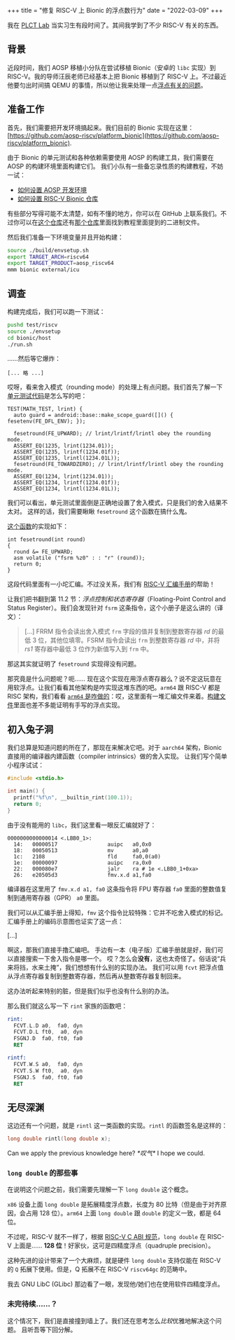 +++
title = "修复 RISC-V 上 Bionic 的浮点数行为"
date = "2022-03-09"
+++

我在 [PLCT Lab](https://plctlab.github.io/) 当实习生有段时间了。其间我学到了不少 RISC-V 有关的东西。

## 背景

近段时间，我们 AOSP 移植小分队在尝试移植 Bionic（安卓的 `libc` 实现）到 RISC-V。我的导师汪辰老师已经基本上把 Bionic 移植到了 RISC-V 上。不过最近他要匀出时间搞 QEMU 的事情，所以他让我来处理一点[浮点有关的问题](https://github.com/aosp-riscv/working-group/issues/36)。

## 准备工作

首先，我们需要把开发环境搞起来。我们目前的 Bionic 实现在这里：[https://github.com/aosp-riscv/platform_bionic](https://github.com/aosp-riscv/platform_bionic).

由于 Bionic 的单元测试和各种依赖需要使用 AOSP 的构建工具，我们需要在 AOSP 的构建环境里面构建它们。
我们小队有一些备忘录性质的构建教程，不妨一试：

- [如何设置 AOSP 开发环境](https://github.com/aosp-riscv/working-group/blob/9a8b450471a72cb92dbf274c9d054568ca3682ba/docs/howto-setup-build-env.md)
- [如何设置 RISC-V Bionic 仓库](https://github.com/aosp-riscv/test-riscv/blob/4cdc228de846220e4603e1b80dabcaa4c491d98d/docs/howto-setup-test-env.md)

有些部分写得可能不太清楚，如有不懂的地方，你可以在 GitHub 上联系我们。不过你可以在[这个仓库](https://github.com/aosp-riscv/platform-prebuilts-build-tools/tree/f0e2377d3c29d1e9942dd861a8050b65cf04032c)还有[那个仓库](https://github.com/aosp-riscv/test-riscv/tree/4cdc228de846220e4603e1b80dabcaa4c491d98d/bin/qemu/install)里面找到教程里面提到的二进制文件。

然后我们准备一下环境变量并且开始构建：

```bash
source ./build/envsetup.sh
export TARGET_ARCH=riscv64
export TARGET_PRODUCT=aosp_riscv64
mmm bionic external/icu
```

## 调查

构建完成后，我们可以跑一下测试：

```bash
pushd test/riscv
source ./envsetup
cd bionic/host
./run.sh
```

……然后等它爆炸：

```
[... 略 ...]

```

哎呀，看来舍入模式（rounding mode）的处理上有点问题。我们首先了解一下[单元测试代码](https://github.com/aosp-riscv/platform_bionic/blob/0dde4734fa01e36dee2ce6372c84b32d1523a48d/tests/math_test.cpp#L1011-L1021)是怎么写的吧：

```c++,linenos,linenostart=1011
TEST(MATH_TEST, lrint) {
  auto guard = android::base::make_scope_guard([]() { fesetenv(FE_DFL_ENV); });

  fesetround(FE_UPWARD); // lrint/lrintf/lrintl obey the rounding mode.
  ASSERT_EQ(1235, lrint(1234.01));
  ASSERT_EQ(1235, lrintf(1234.01f));
  ASSERT_EQ(1235, lrintl(1234.01L));
  fesetround(FE_TOWARDZERO); // lrint/lrintf/lrintl obey the rounding mode.
  ASSERT_EQ(1234, lrint(1234.01));
  ASSERT_EQ(1234, lrintf(1234.01f));
  ASSERT_EQ(1234, lrintl(1234.01L));
```

我们可以看出，单元测试里面倒是正确地设置了舍入模式，只是我们的舍入结果不太对。
这样的话，我们需要瞅瞅 `fesetround` 这个函数在搞什么鬼。

[这个函数](https://github.com/aosp-riscv/platform_bionic/blob/0dde4734fa01e36dee2ce6372c84b32d1523a48d/libm/riscv64/fenv.c#L96-L101)的实现如下：

```c,linenos,linenostart=96
int fesetround(int round)
{
  round &= FE_UPWARD;
  asm volatile ("fsrm %z0" : : "r" (round));
  return 0;
}
```

这段代码里面有一小坨汇编。不过没关系，我们有 [RISC-V 汇编手册](https://github.com/riscv/riscv-isa-manual/releases/download/Ratified-IMAFDQC/riscv-spec-20191213.pdf)的帮助！

让我们把书翻到第 11.2 节：_浮点控制和状态寄存器_（Floating-Point Control and Status Register）。我们会发现针对 `fsrm` 这条指令，这个小册子是这么讲的（译文）：

> [...] FRRM 指令会读出舍入模式 `frm` 字段的值并复制到整数寄存器 _rd_ 的最低 3 位，其他位填零。FSRM 指令会读出 `frm` 到整数寄存器 _rd_ 中，并将 _rs1_ 寄存器中最低 3 位作为新值写入到 `frm` 中。

那这其实就证明了 `fesetround` 实现得没有问题。

那究竟是什么问题呢？呃…… 现在这个实现在用浮点寄存器么？说不定这玩意在用软浮点。让我们看看其他架构是咋实现这堆东西的吧。`arm64` 跟 RISC-V 都是 RISC 架构，我们看看 [`arm64` 是咋做的](https://github.com/aosp-riscv/platform_bionic/tree/0dde4734fa01e36dee2ce6372c84b32d1523a48d/libm/arm64)：哎，这里面有一堆汇编文件来着。[构建文件](https://github.com/aosp-riscv/platform_bionic/blob/0dde4734fa01e36dee2ce6372c84b32d1523a48d/libm/Android.bp#L320-L343)里面也差不多能证明有手写的浮点实现。


## 初入兔子洞

我们总算是知道问题的所在了，那现在来解决它吧。对于 `aarch64` 架构，Bionic 直接用的编译器内建函数（compiler intrinsics）做的舍入实现。
让我们写个简单小程序试试：

```c
#include <stdio.h>

int main() {
  printf("%f\n", __builtin_rint(100.1));
  return 0;
}
```

由于没有能用的 `libc`，我们这里看一眼反汇编就好了：

```
0000000000000014 <.LBB0_1>:
  14:   00000517                auipc   a0,0x0
  18:   00050513                mv      a0,a0
  1c:   2108                    fld     fa0,0(a0)
  1e:   00000097                auipc   ra,0x0
  22:   000080e7                jalr    ra # 1e <.LBB0_1+0xa>
  26:   e20505d3                fmv.x.d a1,fa0
```

编译器在这里用了 `fmv.x.d a1, fa0` 这条指令将 FPU 寄存器 `fa0` 里面的整数值复制到通用寄存器（GPR） `a0` 里面。

我们可以从汇编手册上得知，`fmv` 这个指令比较特殊：它并不吃舍入模式的标记。汇编手册上的编码示意图也证实了这一点：

[...]

啊这，那我们直接手撸汇编吧。
手边有一本（电子版）汇编手册就是好，我们可以直接搜索一下舍入指令是哪一个。
哎？怎么会**没有**，这也太奇怪了。俗话说“兵来将挡，水来土掩”，我们想想有什么别的实现办法。
我们可以用 `fcvt` 把浮点值从浮点寄存器复制到整数寄存器，然后再从整数寄存器复制回来。

这办法听起来特别的脏，但是我们似乎也没有什么别的办法。

那么我们就这么写一下 `rint` 家族的函数吧：

```asm
rint:
  FCVT.L.D a0,  fa0, dyn
  FCVT.D.L ft0,  a0, dyn
  FSGNJ.D  fa0, ft0, fa0
  RET

rintf:
  FCVT.W.S a0,  fa0, dyn
  FCVT.S.W ft0,  a0, dyn
  FSGNJ.S  fa0, ft0, fa0
  RET
```

## 无尽深渊

这边还有一个问题，就是 `rintl` 这一类函数的实现。`rintl` 的函数签名是这样的：

```c
long double rintl(long double x);
```

Can we apply the previous knowledge here? *\*叹气\** I hope we could.

### `long double` 的那些事

在说明这个问题之前，我们需要先理解一下 `long double` 这个概念。

`x86` 设备上面 `long double` 是拓展精度浮点数，长度为 80 比特（但是由于对齐原因，会占用 128 位）。`arm64` 上面 `long double` 跟 `double` 的定义一致，都是 64 位。

不过呢，RISC-V 就不一样了，根据 [RISC-V C ABI 规范](https://riscv.org/wp-content/uploads/2015/01/riscv-calling.pdf)，`long double` 在 RISC-V 上面是…… **128 位**！好家伙，这可是四精度浮点（quadruple precision）。

这种先进的设计带来了一个大麻烦，就是硬件 `long double` 支持仅能在 RISC-V 的 `Q` 拓展下使用。但是，Q 拓展不在 RISC-V `riscv64gc` 的范畴中。

我去 GNU LibC (GLibc) 那边看了一眼，发现他/她们也在使用软件四精度浮点。

### 未完待续……？

这个情况下，我们是直接撞到墙上了。我们还在思考怎么*比较*优雅地解决这个问题。
且听吾等下回分解。
